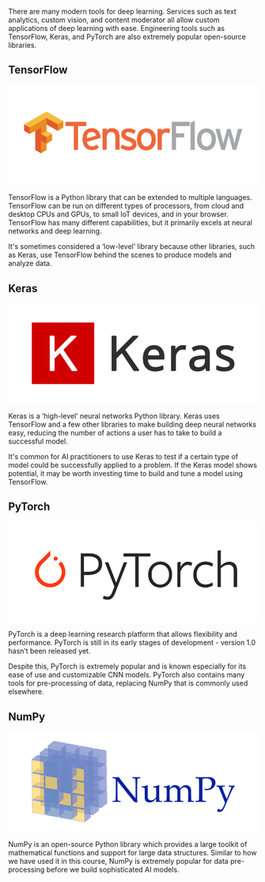There are many modern tools for deep learning. Services such as text analytics, custom vision, and content moderator all allow custom applications of deep learning with ease. Engineering tools such as TensorFlow, Keras, and PyTorch are also extremely popular open-source libraries.

## TensorFlow

![Logo - TensorFlow](../media/Logos_TensorFlow.png)

TensorFlow is a Python library that can be extended to multiple languages. TensorFlow can be run on different types of processors, from cloud and desktop CPUs and GPUs, to small IoT devices, and in your browser. TensorFlow has many different capabilities, but it primarily excels at neural networks and deep learning.

It's sometimes considered a ‘low-level’ library because other libraries, such as Keras, use TensorFlow behind the scenes to produce models and analyze data.

## Keras

![Logo - Keras](../media/Logos_Keras.png)

Keras is a ‘high-level’ neural networks Python library. Keras uses TensorFlow and a few other libraries to make building deep neural networks easy, reducing the number of actions a user has to take to build a successful model.

It's common for AI practitioners to use Keras to test if a certain type of model could be successfully applied to a problem. If the Keras model shows potential, it may be worth investing time to build and tune a model using TensorFlow.

## PyTorch

![Logo - Pytorch](../media/Logos_Pytorch.png)

PyTorch is a deep learning research platform that allows flexibility and performance. PyTorch is still in its early stages of development - version 1.0 hasn’t been released yet.

Despite this, PyTorch is extremely popular and is known especially for its ease of use and customizable CNN models. PyTorch also contains many tools for pre-processing of data, replacing NumPy that is commonly used elsewhere.

## NumPy

![Logo - Numpy](../media/Logos_Numpy.png)

NumPy is an open-source Python library which provides a large toolkit of mathematical functions and support for large data structures. Similar to how we have used it in this course, NumPy is extremely popular for data pre-processing before we build sophisticated AI models.
